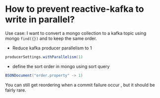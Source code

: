 # How to prevent reactive-kafka to write in parallel?

Use case: I want to convert a mongo collection to a kafka topic using mongo `find({})` and to keep the same order.

- Reduce kafka producer parallelism to 1 

```scala
producerSettings.withParallelism(1)
```

- define the sort order in mongo using sort query

```scala 
BSONDocument("order.property" -> 1)
```

You can still get reordering when a commit failure occur , but it should be fairly rare.
